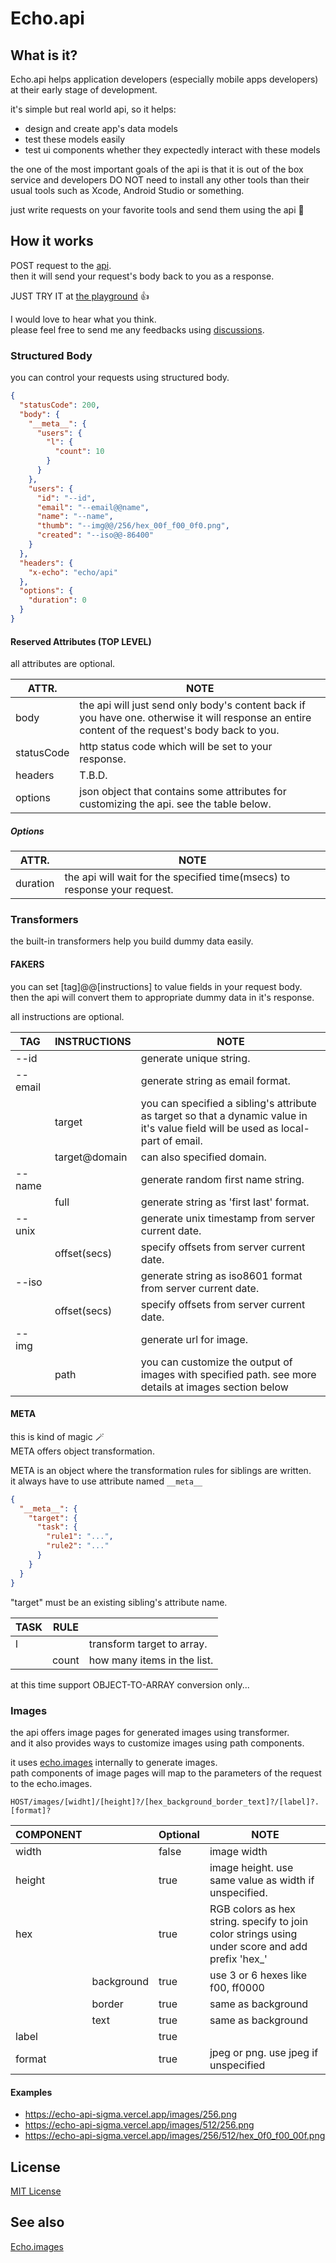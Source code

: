 # Echo.api

## What is it?
Echo.api helps application developers (especially mobile apps developers) at their early stage of development.

it's simple but real world api, so it helps:
  * design and create app's data models
  * test these models easily
  * test ui components whether they expectedly interact with these models

the one of the most important goals of the api is that it is out of the box service and developers DO NOT need to install any other tools than their usual tools such as Xcode, Android Studio or something.

just write requests on your favorite tools and send them using the api 🚀

## How it works

POST request to the [api](https://echo-api-sigma.vercel.app/api/echo).  
then it will send your request's body back to you as a response.

JUST TRY IT at [the playground](https://echo-api-sigma.vercel.app) 👍

I would love to hear what you think.  
please feel free to send me any feedbacks using [discussions](https://github.com/tom-e-kid/echo-api/discussions).

### Structured Body
you can control your requests using structured body.

```json
{
  "statusCode": 200,
  "body": {
    "__meta__": {
      "users": {
        "l": {
          "count": 10
        }
      }
    },
    "users": {
      "id": "--id",
      "email": "--email@@name",
      "name": "--name",
      "thumb": "--img@@/256/hex_00f_f00_0f0.png",
      "created": "--iso@@-86400"
    }
  },
  "headers": {
    "x-echo": "echo/api"
  },
  "options": {
    "duration": 0
  }
}
```

#### Reserved Attributes (TOP LEVEL)
all attributes are optional.

| ATTR.      | NOTE                                                                                                                                             |
|------------|--------------------------------------------------------------------------------------------------------------------------------------------------|
| body       | the api will just send only body's content back if you have one. otherwise it will response an entire content of the request's body back to you. |
| statusCode | http status code which will be set to your response.                                                                                             |
| headers    | T.B.D.                                                                                                                                           |
| options    | json object that contains some attributes for customizing the api. see the table below.                                                          |

##### Options
| ATTR.    | NOTE                                                                      |
|----------|---------------------------------------------------------------------------|
| duration | the api will wait for the specified time(msecs) to response your request. |

### Transformers
the built-in transformers help you build dummy data easily.

#### FAKERS
you can set [tag]@@[instructions] to value fields in your request body.   
then the api will convert them to appropriate dummy data in it's response.

all instructions are optional.

| TAG      | INSTRUCTIONS  | NOTE                                                                                                                               |
|----------|---------------|------------------------------------------------------------------------------------------------------------------------------------|
| --id     |               | generate unique string.                                                                                                            |
| --email  |               | generate string as email format.                                                                                                   |
|          | target        | you can specified a sibling's attribute as target so that a dynamic value in it's value field will be used as local-part of email. |
|          | target@domain | can also specified domain.                                                                                                         |
| --name   |               | generate random first name string.                                                                                                 |
|          | full          | generate string as 'first last' format.                                                                                            |
| --unix   |               | generate unix timestamp from server current date.                                                                                  |
|          | offset(secs)  | specify offsets from server current date.                                                                                          |
| --iso    |               | generate string as iso8601 format from server current date.                                                                        |
|          | offset(secs)  | specify offsets from server current date.                                                                                          |
| --img    |               | generate url for image.                                                                                                            |
|          | path          | you can customize the output of images with specified path. see more details at images section below                               |

#### META
this is kind of magic 🪄  
META offers object transformation.

META is an object where the transformation rules for siblings are written.  
it always have to use attribute named `__meta__`  

```json
{
  "__meta__": {
    "target": {
      "task": {
        "rule1": "...",
        "rule2": "..."
      }
    }
  }
}
```

"target" must be an existing sibling's attribute name.

| TASK | RULE  |                             |
|------|-------|-----------------------------|
| l    |       | transform target to array.  |
|      | count | how many items in the list. | 

at this time support OBJECT-TO-ARRAY conversion only...

### Images
the api offers image pages for generated images using transformer.   
and it also provides ways to customize images using path components.

it uses [echo.images](https://github.com/tom-e-kid/echo-images) internally to generate images.  
path components of image pages will map to the parameters of the request to the echo.images.

`HOST/images/[widht]/[height]?/[hex_background_border_text]?/[label]?.[format]?`

| COMPONENT |            | Optional  | NOTE                                                                                            |
|-----------|------------|-----------|-------------------------------------------------------------------------------------------------|
| width     |            | false     | image width                                                                                     |
| height    |            | true      | image height. use same value as width if unspecified.                                           |
| hex       |            | true      | RGB colors as hex string. specify to join color strings using under score and add prefix 'hex_' |
|           | background | true      | use 3 or 6 hexes like f00, ff0000                                                               |
|           | border     | true      | same as background                                                                              |
|           | text       | true      | same as background                                                                              |
| label     |            | true      |                                                                                                 |
| format    |            | true      | jpeg or png. use jpeg if unspecified                                                            | 

#### Examples
* https://echo-api-sigma.vercel.app/images/256.png
* https://echo-api-sigma.vercel.app/images/512/256.png
* https://echo-api-sigma.vercel.app/images/256/512/hex_0f0_f00_00f.png


## License
[MIT License](https://github.com/tom-e-kid/echo-api/blob/main/LICENSE)

## See also
[Echo.images](https://github.com/tom-e-kid/echo-images)
